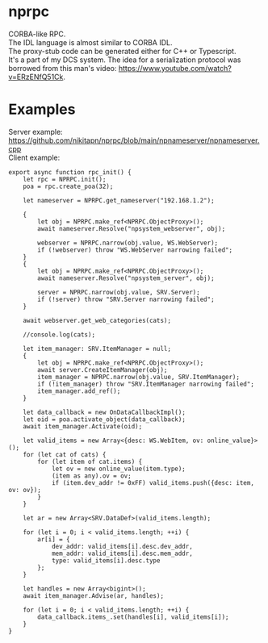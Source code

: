 # nprpc

CORBA-like RPC.\
The IDL language is almost similar to CORBA IDL.\
The proxy-stub code can be generated either for C++ or Typescript.\
It's a part of my DCS system.
The idea for a serialization protocol was borrowed from this man's video: https://www.youtube.com/watch?v=ERzENfQ51Ck.

# Examples
Server example: https://github.com/nikitapn/nprpc/blob/main/npnameserver/npnameserver.cpp \
Client example:
```
export async function rpc_init() {
	let rpc = NPRPC.init();
	poa = rpc.create_poa(32);

	let nameserver = NPRPC.get_nameserver("192.168.1.2");

	{
		let obj = NPRPC.make_ref<NPRPC.ObjectProxy>();
		await nameserver.Resolve("npsystem_webserver", obj);

		webserver = NPRPC.narrow(obj.value, WS.WebServer);
		if (!webserver) throw "WS.WebServer narrowing failed";
	}
	{
		let obj = NPRPC.make_ref<NPRPC.ObjectProxy>();
		await nameserver.Resolve("npsystem_server", obj);

		server = NPRPC.narrow(obj.value, SRV.Server);
		if (!server) throw "SRV.Server narrowing failed";
	}

	await webserver.get_web_categories(cats);

	//console.log(cats);

	let item_manager: SRV.ItemManager = null;
	{
		let obj = NPRPC.make_ref<NPRPC.ObjectProxy>();
		await server.CreateItemManager(obj);
		item_manager = NPRPC.narrow(obj.value, SRV.ItemManager);
		if (!item_manager) throw "SRV.ItemManager narrowing failed";
		item_manager.add_ref();
	}

	let data_callback = new OnDataCallbackImpl();
	let oid = poa.activate_object(data_callback);
	await item_manager.Activate(oid);

	let valid_items = new Array<{desc: WS.WebItem, ov: online_value}>();
	for (let cat of cats) {
		for (let item of cat.items) {
			let ov = new online_value(item.type);
			(item as any).ov = ov;
			if (item.dev_addr != 0xFF) valid_items.push({desc: item, ov: ov});
		}
	}

	let ar = new Array<SRV.DataDef>(valid_items.length);
	
	for (let i = 0; i < valid_items.length; ++i) {
		ar[i] = {
			dev_addr: valid_items[i].desc.dev_addr, 
			mem_addr: valid_items[i].desc.mem_addr, 
			type: valid_items[i].desc.type
		};
	}

	let handles = new Array<bigint>();
	await item_manager.Advise(ar, handles);

	for (let i = 0; i < valid_items.length; ++i) {
		data_callback.items_.set(handles[i], valid_items[i]);
	}
}
```
